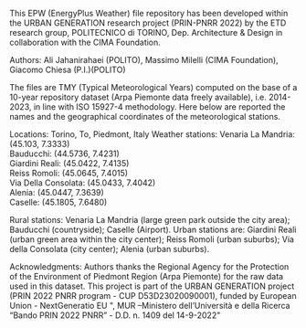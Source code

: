 This EPW (EnergyPlus Weather) file repository has been developed within the URBAN GENERATION research project (PRIN-PNRR 2022) by the ETD research group, POLITECNICO di TORINO, Dep. Architecture & Design in collaboration with the CIMA Foundation. 

Authors: Ali Jahanirahaei (POLITO), Massimo Milelli (CIMA Foundation), Giacomo Chiesa (P.I.)(POLITO)

The files are TMY (Typical Meteorological Years) computed on the base of a 10-year repository dataset (Arpa Piemonte data freely available), i.e. 2014-2023, in line with ISO 15927-4 methodology.
Here below are reported the names and the geographical coordinates of the meteorological stations. 

Locations: Torino, To, Piedmont, Italy 
Weather stations: 
Venaria La Mandria: (45.103, 7.3333)  
Bauducchi: (44.5736, 7.4231)  
Giardini Reali: (45.0422, 7.4135)  
Reiss Romoli: (45.0645, 7.4015)  
Via Della Consolata: (45.0433, 7.4042)  
Alenia: (45.0447, 7.3639)  
Caselle: (45.1805, 7.6480) 

Rural stations: Venaria La Mandria (large green park outside the city area); Bauducchi (countryside); Caselle (Airport). 
Urban stations are: Giardini Reali (urban green area within the city center); Reiss Romoli (urban suburbs); Via della Consolata (city center); Alenia (urban suburbs).


Acknowledgments:
Authors thanks the Regional Agency for the Protection of the Environment of Piedmont Region (Arpa Piemonte) for the raw data used in this dataset.
This project is part of the URBAN GENERATION project (PRIN 2022 PNRR program -  CUP D53D23020090001), funded by European Union - NextGeneratio EU ",  MUR –Ministero dell’Università e della Ricerca “Bando PRIN 2022 PNRR” - D.D.  n. 1409 del 14-9-2022" 

